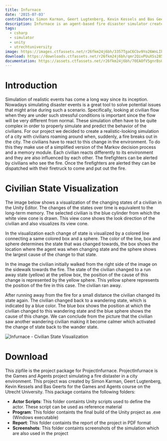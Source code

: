 ```yaml
---
title: Infurnace
date: '2015-07-03'
contributors: Simon Karman, Geert Lugtenberg, Kevin Kessels and Bas Geerts
description: Infurnace is an agent-based fire disaster simulator created for the Games and Agents course on the Utrecht University
tags:
  - csharp
  - simulator
  - unity
  - utrechtuniversity
image: https://images.ctfassets.net/r26fkm24j6bh/3357TgaC6Cbv9Yo26WnLIk/15c254f2b685aa88076f908c098b1e7f/ProjectInfurnace.png
download: https://downloads.ctfassets.net/r26fkm24j6bh/qmr2QivPUuXSs285C25Wj/d27016be34004ff58d16d0fe5976986b/ProjectInfurnace.zip
documentation: https://assets.ctfassets.net/r26fkm24j6bh/70EAOfV5gnrBs0gDjpn4nk/7dc365f83de6c9fd4cc2e1f49415e788/Agent-Based_Fire_Disaster_Simulator_Report.pdf
---
```


# Introduction
Simulation of realistic events has come a long way since its inception. Nowadays simulating disaster events is a great tool to solve potential issues that might arise during such a scenario. Specifically, looking at civilian flow when they are under such stressful conditions is important since the flow will be very different from normal. These simulation often have to be quite complex in order to properly simulate and predict the behavior of the civilians. For our project we decided to create a realistic-looking simulation of a city with civilians roaming around when, suddenly, a fire breaks out in the city. The civilians have to react to this change in the environment. To do this they make use of a simplified version of the Markov decision process and a memory module. Each civilian reacts differently to its environment and they are also influenced by each other. The firefighters can be alerted by civilians who see the fire. Once the firefighters are alerted they can be dispatched with their firetruck to come and put out the fire.

# Civilian State Visualization
The image below shows a visualization of the changing states of a civilian in the Unity Editor. The changes of the states over time is equivalent to the long-term memory. The selected civilian is the blue cylinder from which the white view cone is drawn. This view cone shows the look direction of the civilian and also visualizes its view cone.

In the visualization each change of state is visualized by a colored line connecting a same colored box and a sphere. The color of the line, box and sphere determines the state that was changed towards, the box shows the location where the agent was when changing state and the sphere shows the largest cause of the change to that state.

In the image the civilian initially walked from the right side of the image on the sidewalk towards the fire. The state of the civilian changed to a run away state (yellow) at the yellow box, the position of the cause of this change is represented by the yellow sphere. This yellow sphere represents the position of the fire in this case. The civilian ran away.

After running away from the fire for a small distance the civilian changed its state again. The civilian changed back to a wandering state, which is indicated by a blue color. The blue box shows the position at which the civilian changed to this wandering state and the blue sphere shows the cause of this change. We can conclude from the picture that the civilian saw another wandering civilian making it become calmer which activated the change of state back to the wander state.

![Infurnace - Civilian State Visualization](//images.ctfassets.net/r26fkm24j6bh/4Lw4cwbmHzuEHq2Xmid9n5/a68b86dcaa5df72e5f9bad6ebaaeac67/CivilianStateVisualization.png)

# Download
This zipfile is the project package for ProjectInfurnace. ProjectInfurnace is the Games and Agents project simulating a fire distaster in a city environment. This project was created by Simon Karman, Geert Lugtenberg, Kevin Kessels and Bas Geerts for the Games and Agents course on the Utrecht University. This package contains the following folders:

- __Actor Scripts__: This folder containts Unity scripts used to define the actor. These script can be used as reference material
- __Program__: This folder containts the final build of the Unity project as .exe (Windows executable)
- __Report__: This folder containts the report of the project in PDF format
- __Screenshots__: This folder containts screenshots of the simulation which are also used in the project
